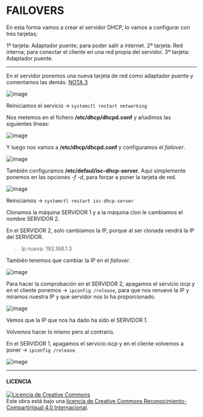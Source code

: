 # FAILOVERS

En esta forma vamos a crear el servidor DHCP, lo vamos a configurar con tres tarjetas;

1º tarjeta: Adaptador puente; para poder salir a internet.
2º tarjeta: Red interna; para conectar el cliente en una red propia del servidor.
3º tarjeta: Adaptador puente.

-----------------------------------------------------------------------------------------

En el servidor ponemos una nueva tarjeta de red como adaptador puente y comentamos las demás. [NOTA 3](https://github.com/SeleneBP/DHCP/blob/main/NOTAS/NOTAS.md)

![image](img/1.PNG)

Reiniciamos el servicio -> ` systemctl restart networking `

Nos metemos en el fichero **/etc/dhcp/dhcpd.conf** y añadimos las siguientes líneas:

![image](img/2.PNG)

Y luego nos vamos a **/etc/dhcp/dhcpd.conf** y configuramos el *failover*.

![image](img/3.PNG)

También configuramos **/etc/defaul/isc-dhcp-server**. Aquí simplemente ponemos en las opciones *-f -d*, para forzar a poner la tarjeta de red.

![image](img/4.PNG)

Reiniciamos -> ` systemctl restart isc-dhcp-server `

Clonamos la máquina SERVIDOR 1 y a la máquina clon le cambiamos el nombre SERVIDOR 2.

En el SERVIDOR 2, solo cambiamos la IP, porque al ser clonada vendrá la IP del SERVIDOR. 

>Ip nueva: 192.168.1.3

También tenemos que cambiar la IP en el *failover*.


![image](img/5.PNG)

Para hacer la comprobación en el SERVIDOR 2, apagamos el servicio *iscp* y en el cliente ponemos -> ` ipconfig /release `, para que nos renueve la IP y miramos nuestra IP y que servidor nos lo ha proporcionado.

![image](img/6.PNG)

Vemos que la IP que nos ha dado ha sido el SERVIDOR 1. 

Volvemos hacer lo mismo pero al contrario.

En el SERVIDOR 1, apagamos el servicio *iscp* y en el cliente volvemos a poner -> ` ipconfig /release `.

![image](img/7.PNG)

-----------------------------------------------------------------------------------------
#### LICENCIA

<a rel="license" href="http://creativecommons.org/licenses/by-sa/4.0/"><img alt="Licencia de Creative Commons" style="border-width:0" src="https://i.creativecommons.org/l/by-sa/4.0/88x31.png" /></a><br />Este obra está bajo una <a rel="license" href="http://creativecommons.org/licenses/by-sa/4.0/">licencia de Creative Commons Reconocimiento-CompartirIgual 4.0 Internacional</a>.
